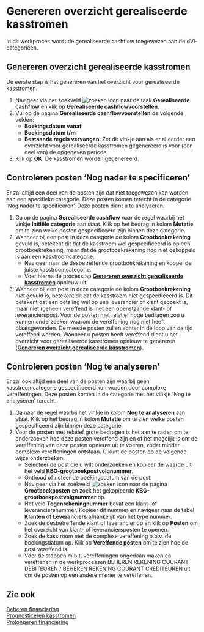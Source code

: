 # Genereren overzicht gerealiseerde kasstromen

In dit werkproces wordt de gerealiseerde cashflow toegewezen aan de dVi-categorieën.

## Genereren overzicht gerealiseerde kasstromen

De eerste stap is het genereren van het overzicht voor gerealiseerde kasstromen.

1. Navigeer via het zoekveld ![zoeken icon](/assets/images/zoeken.png "zoeken icon") naar de taak **Gerealiseerde cashflow** en klik op **Gerealiseerde cashflowvoorstellen**.
2. Vul op de pagina **Gerealiseerde cashflowvoorstellen** de volgende velden:
	- **Boekingsdatum vanaf**
	- **Boekingsdatum t/m**
	- **Bestaande regels vervangen**: Zet dit vinkje aan als er al eerder een overzicht voor gerealiseerde kasstromen gegenereerd is voor (een deel van) de opgegeven periode.
3. Klik op **OK**. De kasstromen worden gegenereerd.

## Controleren posten ‘Nog nader te specificeren’

Er zal altijd een deel van de posten zijn dat niet toegewezen kan worden aan een specifieke categorie. Deze posten komen terecht in de categorie ‘Nog nader te specificeren’. Deze posten dient u te analyseren.

1. Ga op de pagina **Gerealiseerde cashflow** naar de regel waarbij het vinkje **Initiële categorie** aan staat. Klik op het bedrag in kolom **Mutatie** om te zien welke posten gespecificeerd zijn binnen deze categorie.
2. Wanneer bij een post in deze categorie de kolom **Grootboekrekening** gevuld is, betekent dit dat de kasstroom wel gespecificeerd is op een grootboekrekening, maar dat de grootboekrekening nog niet gekoppeld is aan een kasstroomcategorie.
	- Navigeer naar de desbetreffende grootboekrekening en koppel de juiste kasstroomcategorie.
	- Voer hierna de processtap **[Genereren overzicht gerealiseerde kasstromen](#generen-overzicht-gerealiseerde-kasstromen)** opnieuw uit.
3. Wanneer bij een post in deze categorie de kolom **Grootboekrekening** *niet* gevuld is, betekent dit dat de kasstroom niet gespecificeerd is. Dit betekent dat een betaling wel op een leverancier of klant geboekt is, maar niet (geheel) vereffend is met een openstaande klant- of leverancierspost. Voor de posten met relatief hoge bedragen zou u kunnen onderzoeken waarom de vereffening nog niet heeft plaatsgevonden. De meeste posten zullen echter in de loop van de tijd vereffend worden. Wanneer u posten heeft vereffend dient u het overzicht voor gerealiseerde kasstromen opnieuw te genereren (**[Genereren overzicht gerealiseerde kasstromen](#generen-overzicht-gerealiseerde-kasstromen)**).

## Controleren posten ‘Nog te analyseren’

Er zal ook altijd een deel van de posten zijn waarbij geen kasstroomcategorie gespecificeerd kon worden door complexe vereffeningen. Deze posten komen in de categorie met het vinkje 'Nog te analyseren' terecht.

1. Ga naar de regel waarbij het vinkje in kolom **Nog te analyseren** aan staat. Klik op het bedrag in kolom **Mutatie** om te zien welke posten gespecificeerd zijn binnen deze categorie.
2. Voor de posten met relatief grote bedragen is het aan te raden om te onderzoeken hoe deze posten vereffend zijn en of het mogelijk is om de vereffening van deze posten opnieuw uit te voeren, zodat minder complexe vereffeningen ontstaan. U kunt de posten op de volgende wijze onderzoeken.
	- Selecteer de post die u wilt onderzoeken en kopieer de waarde uit het veld **KBG-grootboekpostvolgnummer**.
	- Onthoud of noteer de boekingsdatum van de post.
	- Navigeer via het zoekveld ![zoeken icon](/assets/images/zoeken.png "zoeken icon") naar de pagina **Grootboekposten** en zoek het gekopieerde **KBG-grootboekpostvolgnummer** op.
	- Het veld **Tegenrekeningnummer** bevat een klant- of leveranciersnummer. Kopieer dit nummer en navigeer naar de tabel **Klanten** of **Leveranciers** afhankelijk van het type nummer.
	- Zoek de desbetreffende klant of leverancier op en klik op **Posten** om het overzicht van klant- of leveranciersposten te openen.
	- Zoek de kasstroom met de complexe vereffening o.b.v. de boekingsdatum op. Klik op **Vereffende posten** om te zien hoe de post vereffend is.
	- Voer de stappen m.b.t. vereffeningen ongedaan maken en vereffenen in de werkprocessen BEHEREN REKENING COURANT DEBITEUREN / BEHEREN REKENING COURANT CREDITEUREN uit om de posten op een andere manier te vereffenen.

## Zie ook

[Beheren financiering](beheren-financiering/)  
[Prognosticeren kasstromen](prognosticeren-kasstromen/)  
[Prolongeren financiering](prolongeren-financiering/)
